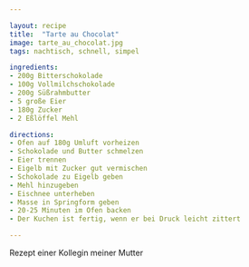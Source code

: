 ```yaml
---

layout: recipe
title:  "Tarte au Chocolat"
image: tarte_au_chocolat.jpg
tags: nachtisch, schnell, simpel

ingredients:
- 200g Bitterschokolade
- 100g Vollmilchschokolade
- 200g Süßrahmbutter
- 5 große Eier
- 180g Zucker
- 2 Eßlöffel Mehl

directions:
- Ofen auf 180g Umluft vorheizen
- Schokolade und Butter schmelzen
- Eier trennen
- Eigelb mit Zucker gut vermischen
- Schokolade zu Eigelb geben
- Mehl hinzugeben
- Eischnee unterheben
- Masse in Springform geben
- 20-25 Minuten im Ofen backen
- Der Kuchen ist fertig, wenn er bei Druck leicht zittert

---
```


Rezept einer Kollegin meiner Mutter